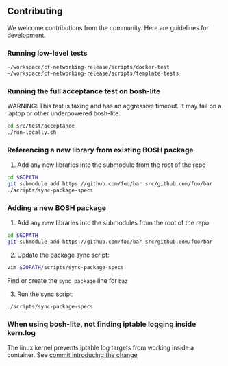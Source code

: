 ## Contributing
We welcome contributions from the community.  Here are guidelines for development.

### Running low-level tests

```bash
~/workspace/cf-networking-release/scripts/docker-test
~/workspace/cf-networking-release/scripts/template-tests
```

### Running the full acceptance test on bosh-lite
WARNING: This test is taxing and has an aggressive timeout.
It may fail on a laptop or other underpowered bosh-lite.

```bash
cd src/test/acceptance
./run-locally.sh
```

### Referencing a new library from existing BOSH package
1. Add any new libraries into the submodule from the root of the repo

  ```bash
  cd $GOPATH
  git submodule add https://github.com/foo/bar src/github.com/foo/bar
  ./scripts/sync-package-specs
  ```

### Adding a new BOSH package
1. Add any new libraries into the submodules from the root of the repo
  ```bash
  cd $GOPATH
  git submodule add https://github.com/foo/bar src/github.com/foo/bar
  ```

2. Update the package sync script:
  ```bash
  vim $GOPATH/scripts/sync-package-specs
  ```
  Find or create the `sync_package` line for `baz`

3. Run the sync script:
  ```bash
  ./scripts/sync-package-specs
  ```

### When using bosh-lite, not finding iptable logging inside kern.log
The linux kernel prevents iptable log targets from working inside a container.
See [commit introducing the change](https://git.kernel.org/pub/scm/linux/kernel/git/torvalds/linux.git/commit/?id=69b34fb996b2eee3970548cf6eb516d3ecb5eeed)
